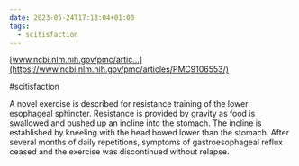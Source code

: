 ```yaml
---
date: 2023-05-24T17:13:04+01:00
tags:
  - scitisfaction
---
```

[www.ncbi.nlm.nih.gov/pmc/artic...](https://www.ncbi.nlm.nih.gov/pmc/articles/PMC9106553/)

#scitisfaction

A novel exercise is described for resistance training of the lower esophageal sphincter. Resistance is provided by gravity as food is swallowed and pushed up an incline into the stomach. The incline is established by kneeling with the head bowed lower than the stomach. After several months of daily repetitions, symptoms of gastroesophageal reflux ceased and the exercise was discontinued without relapse. 
